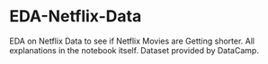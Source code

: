 # EDA-Netflix-Data
EDA on Netflix Data to see if Netflix Movies are Getting shorter. All explanations in the notebook itself. Dataset provided by DataCamp.
